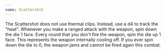 ```yaml
---
name: Scattershot
---
```

The Scattershot does not use thermal clips. Instead, use a d4 to track the "heat". Whenever you make 
a ranged attack with the weapon, spin down the die 1 face. Every round that you don't fire the 
weapon, spin the die up 1 face. This represents the weapon internally cooling off. If you ever spin 
down the die to 0, the weapon jams and cannot be fired again this combat.